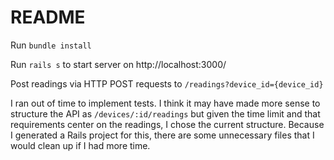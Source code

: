 # README

Run `bundle install`

Run `rails s` to start server on http://localhost:3000/

Post readings via HTTP POST requests to `/readings?device_id={device_id}`

I ran out of time to implement tests. I think it may have made more sense to structure the API as `/devices/:id/readings` but given the time limit and that requirements center on the readings, I chose the current structure. Because I generated a Rails project for this, there are some unnecessary files that I would clean up if I had more time.
